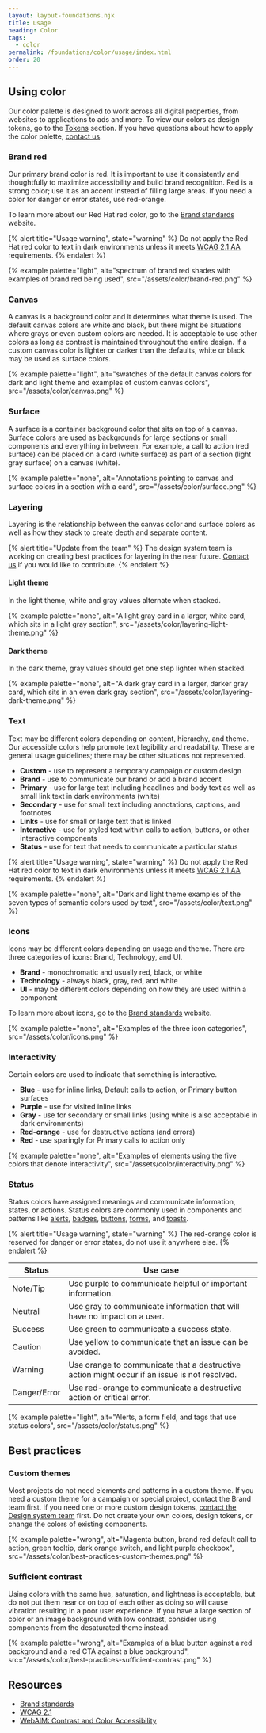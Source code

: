 ```yaml
---
layout: layout-foundations.njk
title: Usage
heading: Color
tags:
  - color
permalink: /foundations/color/usage/index.html
order: 20
---
```


## Using color

Our color palette is designed to work across all digital properties, from websites to applications to ads and more. To view our colors as design tokens, go to the <a href="/tokens">Tokens</a> section. If you have questions about how to apply the color palette, <a href="https://github.com/RedHat-UX/red-hat-design-system/discussions">contact us</a>.

### Brand red

Our primary brand color is red. It is important to use it consistently and thoughtfully to maximize accessibility and build brand recognition. Red is a strong color; use it as an accent instead of filling large areas. If you need a color for danger or error states, use red-orange.

To learn more about our Red Hat red color, go to the <a href="https://www.redhat.com/en/about/brand/standards">Brand standards</a> website.

{% alert title="Usage warning",
          state="warning" %}
Do not apply the Red Hat red color to text in dark environments unless it meets <a href="https://www.w3.org/TR/WCAG21/">WCAG 2.1 AA</a> requirements.
{% endalert %}

{% example palette="light",
          alt="spectrum of brand red shades with examples of brand red being used",
          src="/assets/color/brand-red.png" %}

### Canvas

A canvas is a background color and it determines what theme is used. The default canvas colors are white and black, but there might be situations where grays or even custom colors are needed. It is acceptable to use other colors as long as contrast is maintained throughout the entire design. If a custom canvas color is lighter or darker than the defaults, white or black may be used as surface colors.

{% example palette="light",
          alt="swatches of the default canvas colors for dark and light theme and examples of custom canvas colors",
          src="/assets/color/canvas.png" %}

### Surface <!-- UPDATE THIS WITH SURFACE DEFINITION -->

A surface is a container background color that sits on top of a canvas. Surface colors are used as backgrounds for large sections or small components and everything in between. For example, a call to action (red surface) can be placed on a card (white surface) as part of a section (light gray surface) on a canvas (white).

<!-- REMOVE SURFACE ANNOTATION FROM CTA -->
{% example palette="none",
          alt="Annotations pointing to canvas and surface colors in a section with a card",
          src="/assets/color/surface.png" %}

### Layering <!-- add purple Beta tag --> 

Layering is the relationship between the canvas color and surface colors as well as how they stack to create depth and separate content.

{% alert title="Update from the team" %}
The design system team is working on creating best practices for layering in the near future. <a href="https://github.com/RedHat-UX/red-hat-design-system/discussions">Contact us</a> if you would like to contribute.
{% endalert %}

#### Light theme

In the light theme, white and gray values alternate when stacked.

{% example palette="none",
          alt="A light gray card in a larger, white card, which sits in a light gray section",
          src="/assets/color/layering-light-theme.png" %}

#### Dark theme

In the dark theme, gray values should get one step lighter when stacked.

{% example palette="none",
          alt="A dark gray card in a larger, darker gray card, which sits in an even dark gray section",
          src="/assets/color/layering-dark-theme.png" %}

### Text

Text may be different colors depending on content, hierarchy, and theme. Our accessible colors help promote text legibility and readability. These are general usage guidelines; there may be other situations not represented.

<ul>
<li><strong>Custom</strong> - use to represent a temporary campaign or custom design</li>
<li><strong>Brand</strong> - use to communicate our brand or add a brand accent</li>
<li><strong>Primary</strong> - use for large text including headlines and body text as well as small link text in dark environments (white)</li>
<li><strong>Secondary</strong> - use for small text including annotations, captions, and footnotes</li>
<li><strong>Links</strong> - use for small or large text that is linked</li>
<li><strong>Interactive</strong> - use for styled text within calls to action, buttons, or other interactive components</li>
<li><strong>Status</strong> - use for text that needs to communicate a particular status</li>
</ul>

{% alert title="Usage warning",
          state="warning" %}
Do not apply the Red Hat red color to text in dark environments unless it meets <a href="https://www.w3.org/TR/WCAG21/">WCAG 2.1 AA</a> requirements.
{% endalert %}

{% example palette="none",
          alt="Dark and light theme examples of the seven types of semantic colors used by text",
          src="/assets/color/text.png" %}

### Icons

Icons may be different colors depending on usage and theme. There are three categories of icons: Brand, Technology, and UI.

<ul>
<li><strong>Brand</strong> - monochromatic and usually red, black, or white</li>
<li><strong>Technology</strong> - always black, gray, red, and white</li>
<li><strong>UI</strong> - may be different colors depending on how they are used within a component</li>
</ul>

To learn more about icons, go to the <a href="https://www.redhat.com/en/about/brand/standards">Brand standards</a> website.

{% example palette="none",
          alt="Examples of the three icon categories",
          src="/assets/color/icons.png" %}

### Interactivity

Certain colors are used to indicate that something is interactive.

<ul>
<li><strong>Blue</strong> - use for inline links, Default calls to action, or Primary button surfaces</li>
<li><strong>Purple</strong> - use for visited inline links</li>
<li><strong>Gray</strong> - use for secondary or small links (using white is also acceptable in dark environments)</li>
<li><strong>Red-orange</strong> - use for destructive actions (and errors)</li>
<li><strong>Red</strong> - use sparingly for Primary calls to action only</li>
</ul>

{% example palette="none",
          alt="Examples of elements using the five colors that denote interactivity",
          src="/assets/color/interactivity.png" %}

### Status

Status colors have assigned meanings and communicate information, states, or actions. Status colors are commonly used in components and patterns like <a href="/elements/alert">alerts</a>, <a href="/elements/badge">badges</a>, <a href="/elements/buttons">buttons</a>, <a href="/elements/form">forms</a>, and <a href="/elements/alert/style/#toast">toasts</a>.

{% alert title="Usage warning",
          state="warning" %}
The red-orange color is reserved for danger or error states, do not use it anywhere else.
{% endalert %}

<!-- use code font for status column. does this need <section>? -->
<section class="section">
  <table width="100%;">
    <thead>
      <tr>
        <th>Status</th>
        <th>Use case</td\h>
      </tr>
    </thead>
    <tbody>
      <tr>
        <td>Note/Tip</td>
        <td>Use purple to communicate helpful or important information.</td>
      </tr>
      <tr>
        <td>Neutral</td>
        <td>Use gray to communicate information that will have no impact on a user.</td>
      </tr>
      <tr>
        <td>Success</td>
        <td>Use green to communicate a success state.</td>
      </tr>
      <tr>
        <td>Caution</td>
        <td>Use yellow to communicate that an issue can be avoided.</td>
      </tr>
      <tr>
        <td>Warning</td>
        <td>Use orange to communicate that a destructive action might occur if an issue is not resolved.</td>
      </tr>
      <tr>
        <td>Danger/Error</td>
        <td>Use red-orange to communicate a destructive action or critical error.</td>
      </tr>
    </tbody>
  </table>
</section>

{% example palette="light",
          alt="Alerts, a form field, and tags that use status colors",
          src="/assets/color/status.png" %}

## Best practices

### Custom themes

Most projects do not need elements and patterns in a custom theme. If you need a custom theme for a campaign or special project, contact the Brand team first. If you need one or more custom design tokens, <a href="https://github.com/RedHat-UX/red-hat-design-system/discussions">contact the Design system team</a> first. Do not create your own colors, design tokens, or change the colors of existing components.

{% example palette="wrong",
          alt="Magenta button, brand red default call to action, green tooltip, dark orange switch, and light purple checkbox",
          src="/assets/color/best-practices-custom-themes.png" %}

### Sufficient contrast

Using colors with the same hue, saturation, and lightness is acceptable, but do not put them near or on top of each other as doing so will cause vibration resulting in a poor user experience. If you have a large section of color or an image background with low contrast, consider using components from the desaturated theme instead.

{% example palette="wrong",
          alt="Examples of a blue button against a red background and a red CTA against a blue background",
          src="/assets/color/best-practices-sufficient-contrast.png" %}

## Resources

<ul>
<li><a href="https://www.redhat.com/en/about/brand/standards">Brand standards</a></li>
<li><a href="https://www.w3.org/TR/WCAG21/">WCAG 2.1</a></li>
<li><a href="https://webaim.org/articles/contrast/">WebAIM: Contrast and Color Accessibility</a></li>
</ul>
